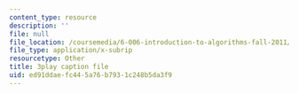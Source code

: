 ```yaml
---
content_type: resource
description: ''
file: null
file_location: /coursemedia/6-006-introduction-to-algorithms-fall-2011/ed91ddaefc445a76b7931c248b5da3f9_dU40AvBURDQ.vtt
file_type: application/x-subrip
resourcetype: Other
title: 3play caption file
uid: ed91ddae-fc44-5a76-b793-1c248b5da3f9
---
```

